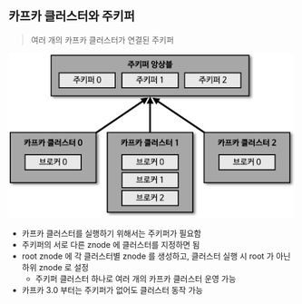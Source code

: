 ## 카프카 클러스터와 주키퍼

> 여러 개의 카프카 클러스터가 연결된 주키퍼 

![img3.png](image/img3.png)

- 카프카 클러스터를 실행하기 위해서는 주키퍼가 필요함
- 주키퍼의 서로 다른 znode 에 클러스터를 지정하면 됨
- root znode 에 각 클러스터별 znode 를 생성하고, 클러스터 실행 시 root 가 아닌 하위 znode 로 설정
  - 주키퍼 클러스터 하나로 여러 개의 카프카 클러스터 운영 가능
- 카프카 3.0 부터는 주키퍼가 없어도 클러스터 동작 가능
